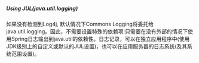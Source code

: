 ##### Using JUL(java.util.logging)

如果没有检测到Log4j, 默认情况下Commons Logging将委托给java.util.logging。因此，不需要设置特殊的依赖项:只需要在没有外部的情况下使用Spring日志输出到java.util的依赖性。日志记录，可以在独立应用程序中(使用JDK级别上的自定义或默认的JUL设置)，也可以在应用服务器的日志系统(及其系统范围设置)。